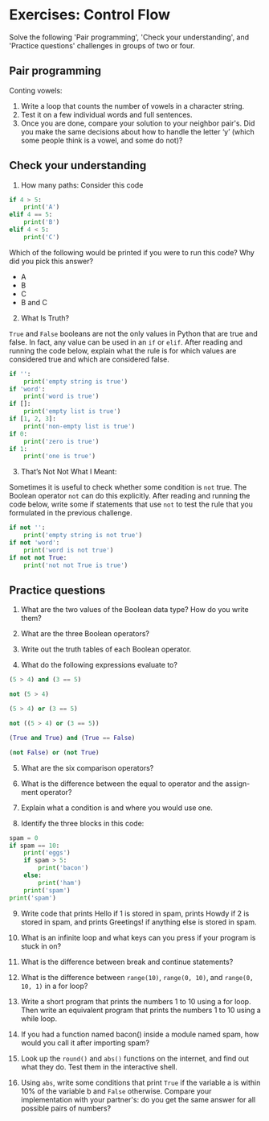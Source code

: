 # Exercises: Control Flow #

Solve the following 'Pair programming', 'Check your understanding', and 'Practice questions' challenges in groups of two or four.

## Pair programming ##

Conting vowels:

1. Write a loop that counts the number of vowels in a character string.
2. Test it on a few individual words and full sentences.
3. Once you are done, compare your solution to your neighbor pair's. Did you make the same decisions about how to handle the letter ‘y’ (which some people think is a vowel, and some do not)?

## Check your understanding ##

1. How many paths: Consider this code

```py
if 4 > 5:
    print('A')
elif 4 == 5:
    print('B')
elif 4 < 5:
    print('C')
```

Which of the following would be printed if you were to run this code? Why did you pick this answer?

* A
* B
* C
* B and C

2. What Is Truth? 

`True` and `False` booleans are not the only values in Python that are true and false. In fact, any value can be used in an `if` or `elif`. After reading and running the code below, explain what the rule is for which values are considered true and which are considered false.

```py
if '':
    print('empty string is true')
if 'word':
    print('word is true')
if []:
    print('empty list is true')
if [1, 2, 3]:
    print('non-empty list is true')
if 0:
    print('zero is true')
if 1:
    print('one is true')
```

3. That’s Not Not What I Meant:

Sometimes it is useful to check whether some condition is `not` true. The Boolean operator `not` can do this explicitly. After reading and running the code below, write some if statements that use `not` to test the rule that you formulated in the previous challenge.

```py
if not '':
    print('empty string is not true')
if not 'word':
    print('word is not true')
if not not True:
    print('not not True is true')
```

## Practice questions ##

1. What are the two values of the Boolean data type? How do you write them?

2. What are the three Boolean operators?

3. Write out the truth tables of each Boolean operator.

4. What do the following expressions evaluate to?

```py
(5 > 4) and (3 == 5)

not (5 > 4)

(5 > 4) or (3 == 5)

not ((5 > 4) or (3 == 5))

(True and True) and (True == False)

(not False) or (not True)
```

5. What are the six comparison operators?

6. What is the difference between the equal to operator and the assign-
ment operator?

7. Explain what a condition is and where you would use one.

8. Identify the three blocks in this code:

```py
spam = 0
if spam == 10:
    print('eggs')
    if spam > 5:
        print('bacon')
    else:
        print('ham')
    print('spam')
print('spam')
```

9. Write code that prints Hello if 1 is stored in spam, prints Howdy if 2 is stored in spam, and prints Greetings! if anything else is stored in spam.

10. What is an infinite loop and what keys can you press if your program is stuck in on?

11. What is the difference between break and continue statements?

12. What is the difference between `range(10)`, `range(0, 10)`, and `range(0, 10, 1)` in a for loop?

13. Write a short program that prints the numbers 1 to 10 using a for loop. Then write an equivalent program that prints the numbers 1 to 10 using a while loop.

14. If you had a function named bacon() inside a module named spam, how would you call it after importing spam?

15. Look up the `round()` and `abs()` functions on the internet, and find out what they do. Test them in the interactive shell.

16. Using `abs`, write some conditions that print `True` if the variable a is within 10\% of the variable b and `False` otherwise. Compare your implementation with your partner's: do you get the same answer for all possible pairs of numbers?
